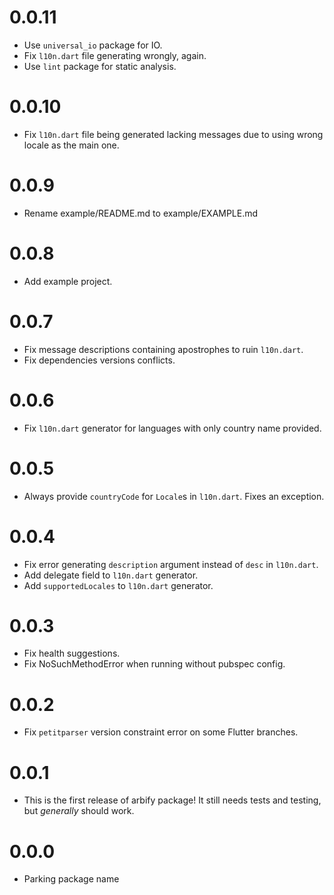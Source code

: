 # 0.0.11

- Use `universal_io` package for IO.
- Fix `l10n.dart` file generating wrongly, again.
- Use `lint` package for static analysis.

# 0.0.10

- Fix `l10n.dart` file being generated lacking messages due to using wrong locale as the main one.

# 0.0.9

- Rename example/README.md to example/EXAMPLE.md

# 0.0.8

- Add example project.

# 0.0.7

- Fix message descriptions containing apostrophes to ruin `l10n.dart`.
- Fix dependencies versions conflicts.

# 0.0.6

- Fix `l10n.dart` generator for languages with only country name provided.

# 0.0.5

- Always provide `countryCode` for `Locale`s in `l10n.dart`. Fixes an exception.

# 0.0.4

- Fix error generating `description` argument instead of `desc` in `l10n.dart`.
- Add delegate field to `l10n.dart` generator.
- Add `supportedLocales` to `l10n.dart` generator.

# 0.0.3

- Fix health suggestions.
- Fix NoSuchMethodError when running without pubspec config.

# 0.0.2

- Fix `petitparser` version constraint error on some Flutter branches.

# 0.0.1

- This is the first release of arbify package! It still needs tests and testing, but _generally_ should work.

# 0.0.0

- Parking package name

